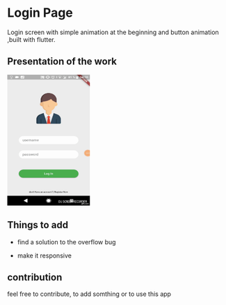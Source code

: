 # Login Page
Login screen with simple animation at the beginning and button animation ,built with flutter.

## Presentation of the work 

<img src="https://github.com/DokkarRachidReda/Login-With-Flutter/blob/master/gif.gif" width="190" height="300" />

## Things to add

* find a solution to the overflow bug

* make it responsive


## contribution 

feel free to contribute, to add somthing or to use this app
